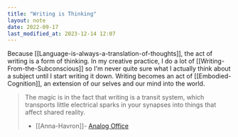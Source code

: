 ```yaml
---
title: "Writing is Thinking"
layout: note
date: 2022-09-17
last_modified_at: 2023-12-14 12:07
---
```


Because [[Language-is-always-a-translation-of-thoughts]], the act of writing is a form of thinking. In my creative practice, I do a lot of [[Writing-From-the-Subconscious]] so I'm never quite sure what I actually think about a subject until I start writing it down. Writing becomes an act of [[Embodied-Cognition]], an extension of our selves and our mind  into the world. 

> The magic is in the fact that writing is a transit system, which transports little electrical sparks in your synapses into things that affect shared reality.
> - [[Anna-Havron]]- [Analog Office](https://analogoffice.net/2023/04/03/reader-question-notes.html) 